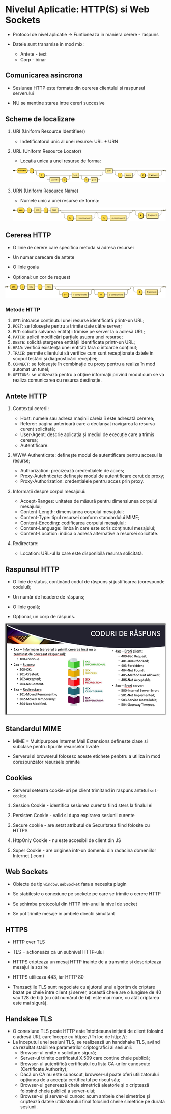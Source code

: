 # Nivelul Aplicatie: HTTP(S) si Web Sockets

- Protocol de nivel aplicatie -> Funtioneaza in maniera cerere - raspuns

- Datele sunt transmise in mod mix:
  - Antete - text
  - Corp - binar

## Comunicarea asincrona

- Sesiunea HTTP este formate din cererea clientului si raspunsul serverului

- NU se mentine starea intre cereri succesive

## Scheme de localizare

1. URI (Uniform Resource Identifieer)

    - Indetificatorul unic al unei resurse: URL + URN

2. URL (Uniform Resource Locator)

    - Locatia unica a unei resurse de forma:

    ![URL Structure](./images/url.png)

3. URN (Uniform Resource Name)

    - Numele unic a unei resurse de forma:

    ![URN Structure](./images/urn.png)

## Cererea HTTP

- O linie de cerere care specifica metoda si adresa resursei

- Un numar oarecare de antete

- O linie goala

- Optional: un cor de request

![HTTP Example](./images/http.png)

### Metode HTTP

1. `GET`: întoarce conținutul unei resurse identificată printr-un URL;
2. `POST`: se folosește pentru a trimite date către server;
3. `PUT`: solicită salvarea entității trimise pe server la o adresă URL;
4. `PATCH`: aplică modificări parțiale asupra unei resurse;
5. `DEETE`: solicită ștergerea entității identificate printr-un URL;
6. `HEAD`: verifică existența unei entități fără o întoarce conținut;
7. `TRACE`: permite clientului să verifice cum sunt recepționate datele în scopul testării și diagnosticării recepției;
8. `CONNECT`: se folosește în combinație cu proxy pentru a realiza în mod automat un tunel;
9. `OPTIONS`: se utilizează pentru a obține informații privind modul cum se va realiza comunicarea cu resursa destinație.

## Antete HTTP

1. Contextul cererii:
    - Host: numele sau adresa mașinii căreia îi este adresată cererea;
    - Referer: pagina anterioară care a declanșat navigarea la resursa curent solicitată;
    - User-Agent: descrie aplicația și mediul de execuție care a trimis cererea;
    - Autentificare:

2. WWW-Authenticate: definește modul de autentificare pentru accesul la resurse;
    - Authorization: precizează credențialele de acces;
    - Proxy-Autehnticate: definește modul de autentificare cerut de proxy;
    - Proxy-Authorization: credențialele pentru acces prin proxy.

3. Informații despre corpul mesajului:
    - Accept-Ranges: unitatea de măsură pentru dimensiunea corpului mesajului;
    - Content-Length: dimensiunea corpului mesajului;
    - Content-Type: tipul resursei conform standardului MIME;
    - Content-Encoding: codificarea corpului mesajului;
    - Content-Language: limba în care este scris conținutul mesajului;
    - Content-Location: indica o adresă alternative a resursei solicitate.

4. Redirectare:
    - Location: URL-ul la care este disponibilă resursa solicitată.

## Raspunsul HTTP

- O linie de status, conținând codul de răspuns și justificarea (corespunde codului);

- Un număr de headere de răspuns;

- O linie goală;

- Opțional, un corp de răspuns.

![Coduri de raspuns HTTP](./images/Coduri%20de%20raspuns%20HTTP.png)

## Standardul MIME

- MIME = Multipurpose Internet Mail Extensions defineste clase si subclase pentru tipurile resurselor livrate

- Serverul si browserul folosesc aceste etichete penbtru a utiliza in mod corespunzator resursele primite

## Cookies

- Serverul seteaza cookie-uri pe client trimitand in raspuns antetul `set-cookie`

1. Session Cookie - identifica sesiunea curenta fiind sters la finalul ei

2. Persisten Cookie - valid si dupa expirarea sesiunii curente

3. Secure cookie - are setat atributul de Securitatea fiind folosite cu HTTPS

4. HttpOnly Cookie - nu este accesibil de client din JS

5. Super Cookie - are originea intr-un domeniu din radacina domeniilor Internet (.com)

## Web Sockets

- Obiecte de tip `window.WebSocket` fara a necesita plugin

- Se stabileste o conexiune pe sockete pe care se trimite o cerere HTTP

- Se schimba protocolul din HTTP intr-unul la nivel de socket

- Se pot trimite mesaje in ambele directii simultant

## HTTPS

- HTTP over TLS

- TLS = actioneaza ca un subnivel HTTP-ului

- HTTPS cripteaza un mesaj HTTP inainte de a transmite si descripteaza mesajul la sosire

- HTTPS utilieaza 443, iar HTTP 80

- Tranzacțiile TLS sunt negociate cu ajutorul unui algoritm de criptare bazat pe cheie între client și server, această cheie are o lungime de 40 sau 128 de biți (cu cât numărul de biți este mai mare, cu atât criptarea este mai sigură).

## Handskae TLS

- O conexiune TLS peste HTTP este întotdeauna inițiată de client folosind o adresă URL care începe cu https: // în loc de http: //;
- La începutul unei sesiuni TLS, se realizează un handshake TLS, având ca rezultat stabilirea parametrilor criptografici ai sesiunii:
  - Browser-ul emite o solicitare sigură;
  - Server-ul trimite certificatul X.509 care conține cheie publică;
  - Browser-ul autentifică certificatul cu lista CA-urilor cunoscute (Certificate Authority);
  - Dacă un CA nu este cunoscut, browser-ul poate oferi utilizatorului opțiunea de a accepta certificatul pe riscul său;
  - Browser-ul generează cheie simetrică aleatorie și o criptează folosind cheia publică a server-ului;
  - Browser-ul și server-ul cunosc acum ambele chei simetrice și criptează datele utilizatorului final folosind cheile simetrice pe durata sesiunii.
